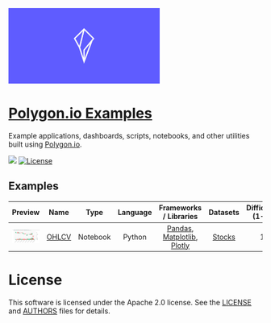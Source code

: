 
<a href="https://polygon.io/"><img src="docs/img/logo.png" width="300">

# <a href="https://polygon.io/">Polygon.io Examples</a>


Example applications, dashboards, scripts, notebooks, and other utilities built using [Polygon.io](https://polygon.io/).

[![](https://img.shields.io/badge/Launch-Cloud%20Instance-blue)](http://mybinder.org/v2/gh/timkpaine/polygon-io-examples/main?urlpath=lab)
[![License](https://img.shields.io/github/license/timkpaine/polygon-io-examples.svg)](https://github.com/timkpaine/polygon-io-examples)

## Examples

| Preview | Name | Type | Language | Frameworks / Libraries | Datasets | Difficulty (1-5) |
|:---:|:---:|:---:|:---:|:---:|:---:|:---:|
| <a href="./notebooks/1_OHLCV.ipynb"><img width="150" src="./docs/img/ohlcv.png" alt="OHLCV"></img></a> | [OHLCV](./notebooks/1_OHLCV.ipynb) | Notebook | Python | [Pandas](https://pandas.pydata.org), [Matplotlib](https://matplotlib.org), [Plotly](https://plotly.com/python/) | [Stocks](https://polygon.io/docs/stocks/getting-started)  | 1 |



# License

This software is licensed under the Apache 2.0 license. See the
[LICENSE](LICENSE) and [AUTHORS](AUTHORS) files for details.
